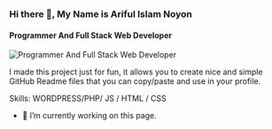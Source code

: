 ### Hi there 👋, My Name is Ariful Islam Noyon
#### Programmer And Full Stack Web Developer
![Programmer And Full Stack Web Developer](https://arturssmirnovs.github.io/github-profile-readme-generator/images/banner.png)

I made this project just for fun, it allows you to create nice and simple GitHub Readme files that you can copy/paste and use in your profile.

Skills: WORDPRESS/PHP/ JS / HTML / CSS

- 🔭 I’m currently working on this page. 




